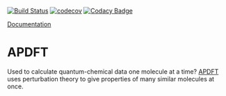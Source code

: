 [![Build Status](https://travis-ci.org/ferchault/APDFT.svg?branch=master)](https://travis-ci.org/ferchault/APDFT)
[![codecov](https://codecov.io/gh/ferchault/APDFT/branch/master/graph/badge.svg)](https://codecov.io/gh/ferchault/APDFT)
[![Codacy Badge](https://api.codacy.com/project/badge/Grade/226cde0cdc074ed290bfd1aa84a3bd87)](https://www.codacy.com/app/ferchault/APDFT)

[Documentation](https://apdft.readthedocs.io/)

# APDFT

Used to calculate quantum-chemical data one molecule at a time? [APDFT](https://arxiv.org/abs/1809.01647) uses perturbation theory to give properties of many similar molecules at once.
